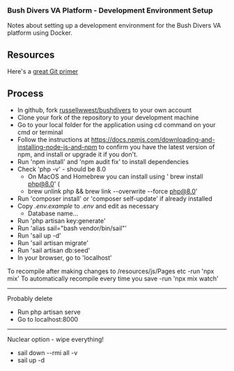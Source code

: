 ### Bush Divers VA Platform - Development Environment Setup

Notes about setting up a development environment for the Bush Divers VA platform using Docker.

## Resources
Here's a [great Git primer](https://www.madebymike.com.au/writing/how-to-git/)

## Process
- In github, fork [russellwwest/bushdivers](https://github.com/russellwwest/bushdivers) to your own account  
- Clone your fork of the repository to your development machine 
- Go to your local folder for the application using cd command on your cmd or terminal
- Follow the instructions at https://docs.npmjs.com/downloading-and-installing-node-js-and-npm to confirm you have the latest version of npm, and install or upgrade it if you don't. 
- Run 'npm install' and 'npm audit fix' to install dependencies
- Check 'php -v' - should be 8.0
  - On MacOS and Homebrew you can install using ' brew install php@8.0' (
  - brew unlink php && brew link --overwrite --force php@8.0'
- Run 'composer install' or 'composer self-update' if already installed
- Copy _.env.example_ to _.env_ and edit as necessary
  - Database name...
- Run 'php artisan key:generate'
- Run 'alias sail="bash vendor/bin/sail"'
- Run 'sail up -d'
- Run 'sail artisan migrate'
- Run 'sail artisan db:seed'
- In your browser, go to 'localhost'

To recompile after making changes to /resources/js/Pages etc
-run 'npx mix'
To automatically recompile every time you save
-run 'npx mix watch'






---
Probably delete
- Run php artisan serve
- Go to localhost:8000


---
Nuclear option - wipe everything!
- sail down --rmi all -v
- sail up -d